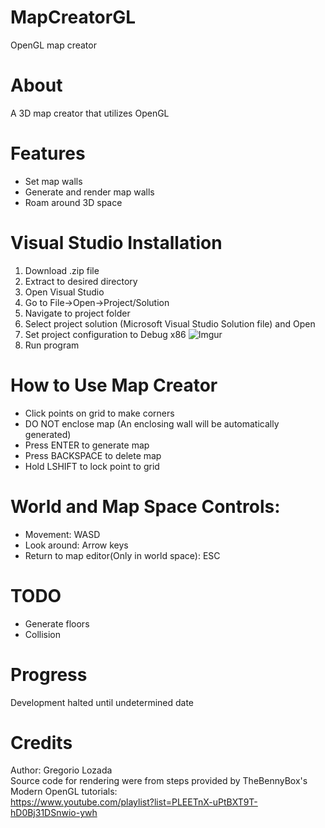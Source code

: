 # MapCreatorGL
OpenGL map creator
# About
A 3D map creator that utilizes OpenGL
# Features
- Set map walls
- Generate and render map walls
- Roam around 3D space
# Visual Studio Installation
1. Download .zip file
2. Extract to desired directory
3. Open Visual Studio
4. Go to File->Open->Project/Solution
5. Navigate to project folder
6. Select project solution (Microsoft Visual Studio Solution file) and Open
7. Set project configuration to Debug x86
![Imgur](https://i.imgur.com/kPL7tkc.png)
8. Run program
# How to Use Map Creator
- Click points on grid to make corners
- DO NOT enclose map (An enclosing wall will be automatically generated)
- Press ENTER to generate map
- Press BACKSPACE to delete map
- Hold LSHIFT to lock point to grid
# World and Map Space Controls:
- Movement: WASD
- Look around: Arrow keys
- Return to map editor(Only in world space): ESC
# TODO
- Generate floors
- Collision
# Progress
Development halted until undetermined date
# Credits
Author: Gregorio Lozada</br>
Source code for rendering were from steps provided by TheBennyBox's Modern OpenGL tutorials:</br>
https://www.youtube.com/playlist?list=PLEETnX-uPtBXT9T-hD0Bj31DSnwio-ywh
